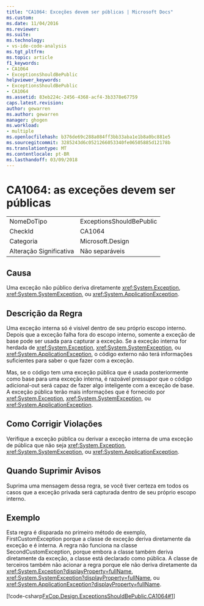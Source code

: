 ```yaml
---
title: "CA1064: Exceções devem ser públicas | Microsoft Docs"
ms.custom: 
ms.date: 11/04/2016
ms.reviewer: 
ms.suite: 
ms.technology:
- vs-ide-code-analysis
ms.tgt_pltfrm: 
ms.topic: article
f1_keywords:
- CA1064
- ExceptionsShouldBePublic
helpviewer_keywords:
- ExceptionsShouldBePublic
- CA1064
ms.assetid: 83eb224c-2456-4368-acf4-3b3378e67759
caps.latest.revision: 
author: gewarren
ms.author: gewarren
manager: ghogen
ms.workload:
- multiple
ms.openlocfilehash: b376de69c288a084ff3bb33aba1e1b8a0bc881e5
ms.sourcegitcommit: 3285243d6c0521266053340fe06505885d12178b
ms.translationtype: MT
ms.contentlocale: pt-BR
ms.lasthandoff: 03/09/2018
---
```

# <a name="ca1064-exceptions-should-be-public"></a>CA1064: as exceções devem ser públicas
|||  
|-|-|  
|NomeDoTipo|ExceptionsShouldBePublic|  
|CheckId|CA1064|  
|Categoria|Microsoft.Design|  
|Alteração Significativa|Não separáveis|  
  
## <a name="cause"></a>Causa  
 Uma exceção não público deriva diretamente <xref:System.Exception>, <xref:System.SystemException>, ou <xref:System.ApplicationException>.  
  
## <a name="rule-description"></a>Descrição da Regra  
 Uma exceção interna só é visível dentro de seu próprio escopo interno. Depois que a exceção falha fora do escopo interno, somente a exceção de base pode ser usada para capturar a exceção. Se a exceção interna for herdada de <xref:System.Exception>, <xref:System.SystemException>, ou <xref:System.ApplicationException>, o código externo não terá informações suficientes para saber o que fazer com a exceção.  
  
 Mas, se o código tem uma exceção pública que é usada posteriormente como base para uma exceção interna, é razoável pressupor que o código adicional-out será capaz de fazer algo inteligente com a exceção de base. A exceção pública terão mais informações que é fornecido por <xref:System.Exception>, <xref:System.SystemException>, ou <xref:System.ApplicationException>.  
  
## <a name="how-to-fix-violations"></a>Como Corrigir Violações  
 Verifique a exceção pública ou derivar a exceção interna de uma exceção de pública que não seja <xref:System.Exception>, <xref:System.SystemException>, ou <xref:System.ApplicationException>.  
  
## <a name="when-to-suppress-warnings"></a>Quando Suprimir Avisos  
 Suprima uma mensagem dessa regra, se você tiver certeza em todos os casos que a exceção privada será capturada dentro de seu próprio escopo interno.  
  
## <a name="example"></a>Exemplo  
 Esta regra é disparada no primeiro método de exemplo, FirstCustomException porque a classe de exceção deriva diretamente da exceção e é interna. A regra não funciona na classe SecondCustomException, porque embora a classe também deriva diretamente da exceção, a classe está declarado como pública. A classe de terceiros também não acionar a regra porque ele não deriva diretamente da <xref:System.Exception?displayProperty=fullName>, <xref:System.SystemException?displayProperty=fullName>, ou <xref:System.ApplicationException?displayProperty=fullName>.  
  
 [!code-csharp[FxCop.Design.ExceptionsShouldBePublic.CA1064#1](../code-quality/codesnippet/CSharp/ca1064-exceptions-should-be-public_1.cs)]
